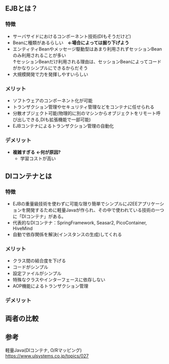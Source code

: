 
## EJBとは？
### 特徴
- サーバサイドにおけるコンポーネント技術(DIもそうだけど)
- Beanに種類があるらしい　**←場合によっては掘り下げよう**
- エンティティBeanやメッセージ駆動型はあまり利用されずセッションBeanのみ利用されることが多い  
  ↑セッションBeanだけ利用される理由は、セッションBeanによってコードがかなりシンプルにできるからだそう
- 大規模開発で力を発揮しやすいらしい
  
### メリット
- ソフトウェアのコンポーネント化が可能
- トランザクション管理やセキュリティ管理などをコンテナに任せられる
- 分散オブジェクト可能(物理的に別のマシンからオブジェクトをリモート呼び出しできる,DIも拡張機能で一部可能)
- EJBコンテナによるトランザクション管理の自動化

### デメリット
- **複雑すぎる** **←何が原因?**
  - 学習コストが高い


## DIコンテナとは
### 特徴
- EJBの重量級技術を使わずに可能な限り簡単でシンプルにJ2EEアプリケーションを開発するために軽量Javaが作られ、その中で使われている技術の一つに「DIコンテナ」がある。
- 代表的なDIコンテナ：SpringFramework, Seasar2, PicoContainer, HiveMind
- 自動で依存関係を解決(インスタンスの生成)してくれる

### メリット
- クラス間の結合度を下げる
- コードがシンプル
- 設定ファイルがシンプル
- 特殊なクラスやインターフェースに依存しない
- AOP機能によるトランザクション管理

### デメリット


## 両者の比較

## 参考
軽量Java(DIコンテナ, O/Rマッピング)
https://www.ulsystems.co.jp/topics/027

